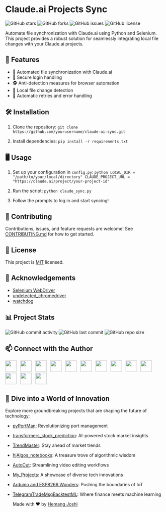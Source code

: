 # Claude.ai Projects Sync

  ![GitHub stars](https://img.shields.io/github/stars/yourusername/claude-ai-sync?style=social)
  ![GitHub forks](https://img.shields.io/github/forks/yourusername/claude-ai-sync?style=social)
  ![GitHub issues](https://img.shields.io/github/issues/yourusername/claude-ai-sync)
  ![GitHub license](https://img.shields.io/github/license/yourusername/claude-ai-sync)

  Automate file synchronization with Claude.ai using Python and Selenium. This project provides a robust solution for seamlessly integrating local file changes with your Claude.ai projects.

  ## 🚀 Features

  - 🔄 Automated file synchronization with Claude.ai
  - 🔐 Secure login handling
  - 🕵️ Anti-detection measures for browser automation
  - 📁 Local file change detection
  - 🔁 Automatic retries and error handling

  ## 🛠️ Installation

  1. Clone the repository:
    ```
    git clone https://github.com/yourusername/claude-ai-sync.git
    ```

  2. Install dependencies:
    ```
    pip install -r requirements.txt
    ```

  ## 🖥️ Usage

  1. Set up your configuration in `config.py`:
    ```python
    LOCAL_DIR = "/path/to/your/local/directory"
    CLAUDE_PROJECT_URL = "https://claude.ai/project/your-project-id"
    ```

  2. Run the script:
    ```
    python claude_sync.py
    ```

  3. Follow the prompts to log in and start syncing!

  ## 🤝 Contributing

  Contributions, issues, and feature requests are welcome! See [CONTRIBUTING.md](CONTRIBUTING.md) for how to get started.

  ## 📝 License

  This project is [MIT](LICENSE) licensed.

  ## 🙏 Acknowledgements

  - [Selenium WebDriver](https://www.selenium.dev/documentation/en/webdriver/)
  - [undetected_chromedriver](https://github.com/ultrafunkamsterdam/undetected-chromedriver)
  - [watchdog](https://pythonhosted.org/watchdog/)

  ## 📊 Project Stats

  ![GitHub commit activity](https://img.shields.io/github/commit-activity/m/yourusername/claude-ai-sync)
  ![GitHub last commit](https://img.shields.io/github/last-commit/yourusername/claude-ai-sync)
  ![GitHub repo size](https://img.shields.io/github/repo-size/yourusername/claude-ai-sync)




## 📫 Connect with the Author

[<img height="36" src="https://cdn.simpleicons.org/WhatsApp"/>](https://wa.me/917016525813) &nbsp;
[<img height="36" src="https://cdn.simpleicons.org/telegram"/>](https://t.me/hjlabs) &nbsp;
[<img height="36" src="https://cdn.simpleicons.org/Gmail"/>](mailto:hemangjoshi37a@gmail.com) &nbsp;
[<img height="36" src="https://cdn.simpleicons.org/LinkedIn"/>](https://www.linkedin.com/in/hemang-joshi-046746aa) &nbsp;
[<img height="36" src="https://cdn.simpleicons.org/facebook"/>](https://www.facebook.com/hemangjoshi37) &nbsp;
[<img height="36" src="https://cdn.simpleicons.org/Twitter"/>](https://twitter.com/HemangJ81509525) &nbsp;
[<img height="36" src="https://cdn.simpleicons.org/tumblr"/>](https://www.tumblr.com/blog/hemangjoshi37a-blog) &nbsp;
[<img height="36" src="https://cdn.simpleicons.org/StackOverflow"/>](https://stackoverflow.com/users/8090050/hemang-joshi) &nbsp;
[<img height="36" src="https://cdn.simpleicons.org/Instagram"/>](https://www.instagram.com/hemangjoshi37) &nbsp;
[<img height="36" src="https://cdn.simpleicons.org/Pinterest"/>](https://in.pinterest.com/hemangjoshi37a) &nbsp;
[<img height="36" src="https://cdn.simpleicons.org/Blogger"/>](http://hemangjoshi.blogspot.com) &nbsp;
[<img height="36" src="https://cdn.simpleicons.org/similarweb"/>](https://hjlabs.in/) &nbsp;
[<img height="36" src="https://cdn.simpleicons.org/gitlab"/>](https://gitlab.com/hemangjoshi37a) &nbsp;

## 🚀 Dive into a World of Innovation

Explore more groundbreaking projects that are shaping the future of technology:

- [pyPortMan](https://github.com/hemangjoshi37a/pyPortMan): Revolutionizing port management
- [transformers_stock_prediction](https://github.com/hemangjoshi37a/transformers_stock_prediction): AI-powered stock market insights
- [TrendMaster](https://github.com/hemangjoshi37a/TrendMaster): Stay ahead of market trends
- [hjAlgos_notebooks](https://github.com/hemangjoshi37a/hjAlgos_notebooks): A treasure trove of algorithmic wisdom
- [AutoCut](https://github.com/hemangjoshi37a/AutoCut): Streamlining video editing workflows
- [My_Projects](https://github.com/hemangjoshi37a/My_Projects): A showcase of diverse tech innovations
- [Arduino and ESP8266 Wonders](https://github.com/hemangjoshi37a/my_Arduino): Pushing the boundaries of IoT
- [TelegramTradeMsgBacktestML](https://github.com/hemangjoshi37a/TelegramTradeMsgBacktestML): Where finance meets machine learning



  Made with ❤️ by [Hemang Joshi](https://github.com/hemangjoshi37a)
